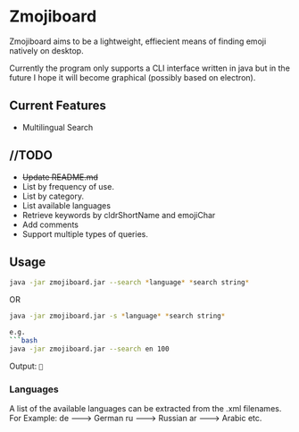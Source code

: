 # Zmojiboard
Zmojiboard aims to be a lightweight, effiecient means of finding emoji natively on desktop.

Currently the program only supports a CLI interface written in java but in the future I hope it will become graphical (possibly based on electron).

## Current Features
 * Multilingual Search

## //TODO
 * ~~Update README.md~~
 * List by frequency of use.
 * List by category.
 * List available languages
 * Retrieve keywords by cldrShortName and emojiChar
 * Add comments
 * Support multiple types of queries.

## Usage
```bash
java -jar zmojiboard.jar --search *language* *search string*
```
OR
```bash
java -jar zmojiboard.jar -s *language* *search string*

e.g.
```bash
java -jar zmojiboard.jar --search en 100
```
Output:
`💯`

### Languages
A list of the available languages can be extracted from the .xml filenames.
For Example:
de ---> German
ru ---> Russian
ar ---> Arabic
etc.
